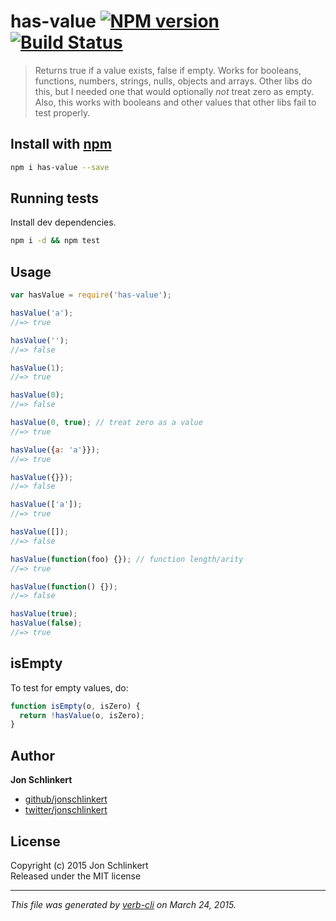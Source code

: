 # has-value [![NPM version](https://badge.fury.io/js/has-value.svg)](http://badge.fury.io/js/has-value)  [![Build Status](https://travis-ci.org/jonschlinkert/has-value.svg)](https://travis-ci.org/jonschlinkert/has-value) 

> Returns true if a value exists, false if empty. Works for booleans, functions, numbers, strings, nulls, objects and arrays. Other libs do this, but I needed one that would optionally _not_ treat zero as empty. Also, this works with booleans and other values that other libs fail to test properly.

## Install with [npm](npmjs.org)

```bash
npm i has-value --save
```

## Running tests
Install dev dependencies.

```bash
npm i -d && npm test
```

## Usage

```js
var hasValue = require('has-value');

hasValue('a');
//=> true

hasValue('');
//=> false

hasValue(1);
//=> true

hasValue(0);
//=> false

hasValue(0, true); // treat zero as a value
//=> true

hasValue({a: 'a'}});
//=> true

hasValue({}});
//=> false

hasValue(['a']);
//=> true

hasValue([]);
//=> false

hasValue(function(foo) {}); // function length/arity
//=> true

hasValue(function() {});
//=> false

hasValue(true);
hasValue(false);
//=> true
```

## isEmpty

To test for empty values, do:

```js
function isEmpty(o, isZero) {
  return !hasValue(o, isZero);
}
```

## Author

**Jon Schlinkert**
 
+ [github/jonschlinkert](https://github.com/jonschlinkert)
+ [twitter/jonschlinkert](http://twitter.com/jonschlinkert) 

## License
Copyright (c) 2015 Jon Schlinkert  
Released under the MIT license

***

_This file was generated by [verb-cli](https://github.com/assemble/verb-cli) on March 24, 2015._